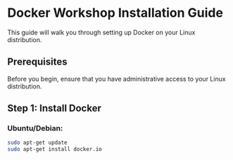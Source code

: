 # Docker Workshop Installation Guide

This guide will walk you through setting up Docker on your Linux distribution.

## Prerequisites

Before you begin, ensure that you have administrative access to your Linux distribution.

## Step 1: Install Docker

### Ubuntu/Debian:

```bash
sudo apt-get update
sudo apt-get install docker.io

